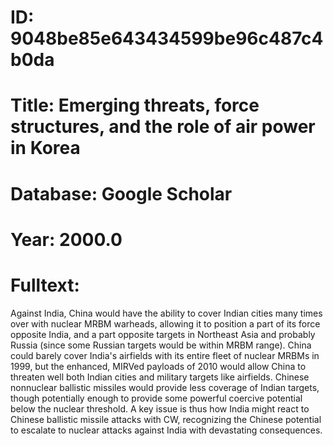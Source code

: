 # ID: 9048be85e643434599be96c487c4b0da
# Title: Emerging threats, force structures, and the role of air power in Korea
# Database: Google Scholar
# Year: 2000.0
# Fulltext:
Against India, China would have the ability to cover Indian cities many times over with nuclear MRBM warheads, allowing it to position a part of its force opposite India, and a part opposite targets in Northeast Asia and probably Russia (since some Russian targets would be within MRBM range).
China could barely cover India's airfields with its entire fleet of nuclear MRBMs in 1999, but the enhanced, MIRVed payloads of 2010 would allow China to threaten well both Indian cities and military targets like airfields.
Chinese nonnuclear ballistic missiles would provide less coverage of Indian targets, though potentially enough to provide some powerful coercive potential below the nuclear threshold.
A key issue is thus how India might react to Chinese ballistic missile attacks with CW, recognizing the Chinese potential to escalate to nuclear attacks against India with devastating consequences.